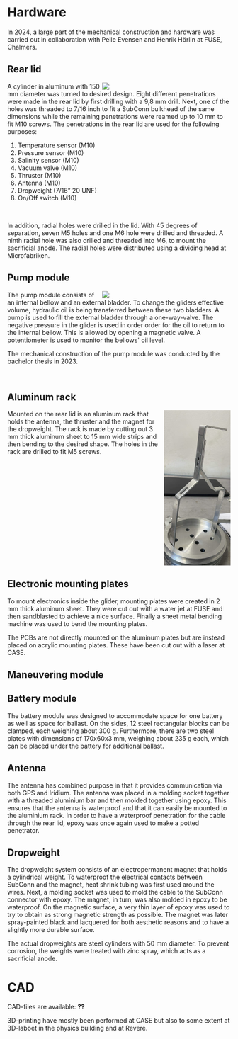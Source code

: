 # Hardware

In 2024, a large part of the mechanical construction and hardware was carried out in collaboration with Pelle Evensen and Henrik Hörlin at FUSE, Chalmers. 

## Rear lid

<img align="right" src="./Bilder/Genomföringar.jpg" width="290" />

A cylinder in aluminum with 150 mm diameter was turned to desired design.
Eight different penetrations were made in the rear lid by first drilling with a 9,8 mm drill. Next, one of the holes was threaded to 7/16 inch to fit a SubConn bulkhead of the same dimensions while the remaining penetrations were reamed up to 10 mm to fit M10 screws.
The penetrations in the rear lid are used for the following purposes:

1. Temperature sensor (M10)
2. Pressure sensor (M10)
3. Salinity sensor (M10)
4. Vacuum valve (M10)
5. Thruster (M10)
6. Antenna (M10)
7. Dropweight (7/16” 20 UNF)
8. On/Off switch (M10)

<br clear="right"/>

In addition, radial holes were drilled in the lid. With 45 degrees of separation, seven M5 holes and one M6 hole were drilled and threaded. A ninth radial hole was also drilled and threaded into M6, to mount the sacrificial anode. The radial holes were distributed using a dividing head at Microfabriken.

## Pump module

<img align="right" src="./Bilder/Skärmbild_16-8-2024_122616_.jpg" width="290" />

The pump module consists of an internal bellow and an external bladder. To change the gliders effective volume, hydraulic oil is being transferred between these two bladders. A pump is used to fill the external bladder through a one-way-valve. The negative pressure in the glider is used in order order for the oil to return to the internal bellow. This is allowed by opening a magnetic valve. A potentiometer is used to monitor the bellows' oil level.

The mechanical construction of the pump module was conducted by the bachelor thesis in 2023.

<br clear="right"/>

## Aluminum rack
<img align="right" src="./Bilder/Rack.jpg" width="150" />

Mounted on the rear lid is an aluminum rack that holds the antenna, the thruster and the magnet for the dropweight. The rack is made by cutting out 3 mm thick aluminum sheet to 15 mm wide strips and then bending to the desired shape. The holes in the rack are drilled to fit M5 screws.
<br clear="right"/>
## Electronic mounting plates

To mount electronics inside the glider, mounting plates were created in 2 mm thick aluminum sheet. They were cut out with a water jet at FUSE and then sandblasted to achieve a nice surface. Finally a sheet metal bending machine was used to bend the mounting plates.

The PCBs are not directly mounted on the aluminum plates but are instead placed on acrylic mounting plates. These have been cut out with a laser at CASE.

## Maneuvering module



## Battery module

The battery module was designed to accommodate space for one battery as well as space for ballast. On the sides, 12 steel rectangular blocks can be clamped, each weighing about 300 g. Furthermore, there are two steel plates with dimensions of 170x60x3 mm, weighing about 235 g each, which can be placed under the battery for additional ballast. 

## Antenna

The antenna has combined purpose in that it provides communication via both GPS and Iridium. The antenna was placed in a molding socket together with a threaded aluminium bar and then molded together using epoxy. This ensures that the antenna is waterproof and that it can easily be mounted to the aluminium rack. In order to have a waterproof penetration for the cable through the rear lid, epoxy was once again used to make a potted penetrator.

## Dropweight

The dropweight system consists of an electropermanent magnet that holds a cylindrical weight. To waterproof the electrical contacts between SubConn and the magnet, heat shrink tubing was first used around the wires. Next, a molding socket was used to mold the cable to the SubConn connector with epoxy. The magnet, in turn, was also molded in epoxy to be waterproof. On the magnetic surface, a very thin layer of epoxy was used to try to obtain as strong magnetic strength as possible. The magnet was later spray-painted black and lacquered for both aesthetic reasons and to have a slightly more durable surface. 

The actual dropweights are steel cylinders with 50 mm diameter. To prevent corrosion, the weights were treated with zinc spray, which acts as a sacrificial anode.

# CAD

CAD-files are available: **??**

3D-printing have mostly been performed at CASE but also to some extent at 3D-labbet in the physics building and at Revere.

